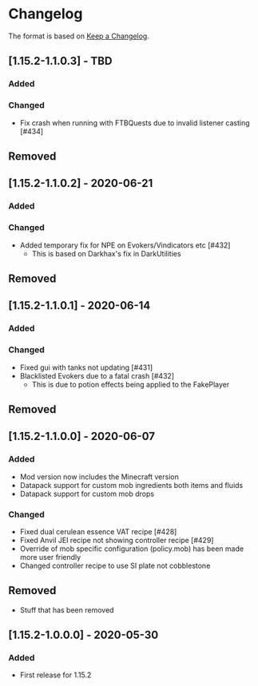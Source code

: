 # Changelog

The format is based on [Keep a Changelog](https://keepachangelog.com/en/1.0.0/).

## [1.15.2-1.1.0.3] - TBD
### Added
### Changed
- Fix crash when running with FTBQuests due to invalid listener casting [#434]
## Removed

## [1.15.2-1.1.0.2] - 2020-06-21
### Added
### Changed
- Added temporary fix for NPE on Evokers/Vindicators etc [#432]
  - This is based on Darkhax's fix in DarkUtilities
## Removed

## [1.15.2-1.1.0.1] - 2020-06-14
### Added
### Changed
- Fixed gui with tanks not updating [#431]
- Blacklisted Evokers due to a fatal crash [#432]
  - This is due to potion effects being applied to the FakePlayer
## Removed

## [1.15.2-1.1.0.0] - 2020-06-07
### Added
- Mod version now includes the Minecraft version
- Datapack support for custom mob ingredients both items and fluids
- Datapack support for custom mob drops
### Changed
- Fixed dual cerulean essence VAT recipe [#428]
- Fixed Anvil JEI recipe not showing controller recipe [#429]
- Override of mob specific configuration (policy.mob) has been made more user friendly
- Changed controller recipe to use SI plate not cobblestone
## Removed
- Stuff that has been removed

## [1.15.2-1.0.0.0] - 2020-05-30
### Added
- First release for 1.15.2


